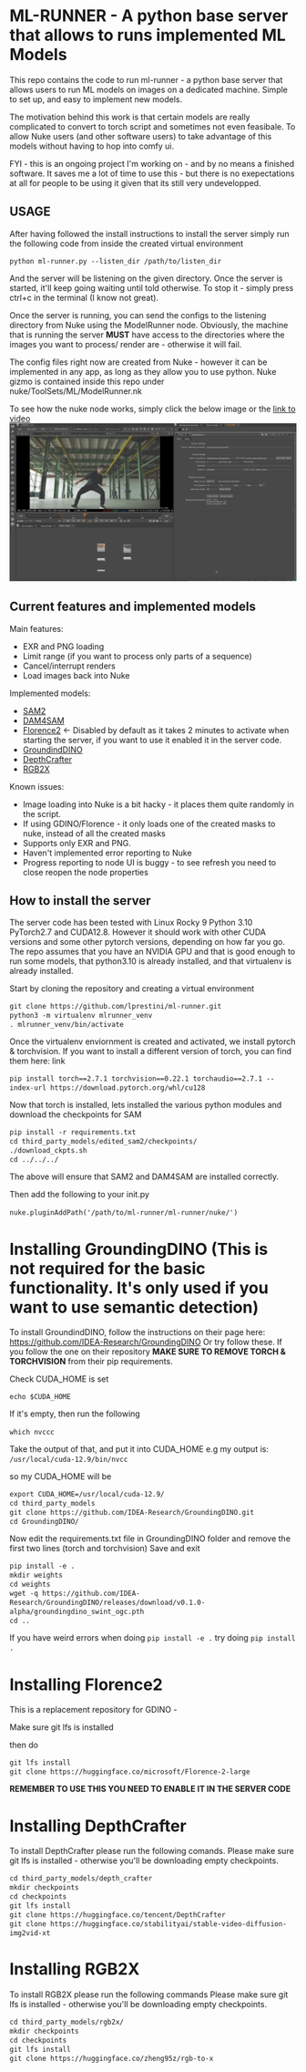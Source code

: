 # ML-RUNNER - A python base server that allows to runs implemented ML Models

This repo contains the code to run ml-runner - a python base server that allows users to run ML models on images on a dedicated machine. 
Simple to set up, and easy to implement new models.

The motivation behind this work is that certain models are really complicated to convert to torch script and sometimes not even feasibale. To allow Nuke users (and other software users) to take advantage of this models without having to hop into comfy ui.   

FYI - this is an ongoing project I'm working on - and by no means a finished software. 
It saves me a lot of time to use this - but there is no exepectations at all for people to be using it given that its still very undevelopped.


## USAGE
After having followed the install instructions to install the server simply run the following code from inside the created virtual environment

```
python ml-runner.py --listen_dir /path/to/listen_dir
```

And the server will be listening on the given directory. Once the server is started, it'll keep going waiting until told otherwise. 
To stop it - simply press ctrl+c in the terminal (I know not great). 

Once the server is running, you can send the configs to the listening directory from Nuke using the ModelRunner node. 
Obviously, the machine that is running the server **MUST** have access to the directories where the images you want to process/ render are - otherwise it will fail. 

The config files right now are created from Nuke - however it can be implemented in any app, as long as they allow you to use python. 
Nuke gizmo is contained inside this repo under nuke/ToolSets/ML/ModelRunner.nk

To see how the nuke node works, simply click the below image or the [link to video](https://vimeo.com/1116518771)
[![ModelRunner for Nuke Tutorial](https://raw.githubusercontent.com/lprestini/ml-runner/refs/heads/main/assets/icon.png)](https://vimeo.com/1116518771)


## Current features and implemented models
Main features:
- EXR and PNG loading
- Limit range (if you want to process only parts of a sequence)
- Cancel/interrupt renders
- Load images back into Nuke

Implemented models:
- [SAM2](https://github.com/facebookresearch/sam2)
- [DAM4SAM](https://github.com/jovanavidenovic/DAM4SAM)
- [Florence2](https://huggingface.co/microsoft/Florence-2-large)  <- Disabled by default as it takes 2 minutes to activate when starting the server, if you want to use it enabled it in the server code.
- [GroundindDINO](https://github.com/IDEA-Research/GroundingDINO)
- [DepthCrafter](https://github.com/Tencent/DepthCrafter)
- [RGB2X](https://github.com/zheng95z/rgbx/tree/main)

Known issues: 
- Image loading into Nuke is a bit hacky - it places them quite randomly in the script. 
- If using GDINO/Florence - it only loads one of the created masks to nuke, instead of all the created masks
- Supports only EXR and PNG. 
- Haven't implemented error reporting to Nuke 
- Progress reporting to node UI is buggy - to see refresh you need to close reopen the node properties

## How to install the server 
The server code has been tested with Linux Rocky 9 Python 3.10 PyTorch2.7 and CUDA12.8. However it should work with other CUDA versions and some other pytorch versions, depending on how far you go. 
The repo assumes that you have an NVIDIA GPU and that is good enough to run some models, that python3.10 is already installed, and that virtualenv is already installed. 

Start by cloning the repository and creating a virtual environment

```
git clone https://github.com/lprestini/ml-runner.git
python3 -m virtualenv mlrunner_venv
. mlrunner_venv/bin/activate
```

Once the virtualenv enviornment is created and activated, we install pytorch & torchvision. If you want to install a different version of torch, you can find them here: link

```
pip install torch==2.7.1 torchvision==0.22.1 torchaudio==2.7.1 --index-url https://download.pytorch.org/whl/cu128
```

Now that torch is installed, lets installed the various python modules and download the checkpoints for SAM
```
pip install -r requirements.txt
cd third_party_models/edited_sam2/checkpoints/
./download_ckpts.sh
cd ../../../
```

The above will ensure that SAM2 and DAM4SAM are installed correctly.

Then add the following to your init.py 

`nuke.pluginAddPath('/path/to/ml-runner/ml-runner/nuke/')`

# Installing GroundingDINO (This is not required for the basic functionality. It's only used if you want to use semantic detection)
To install GroundindDINO, follow the instructions on their page here: https://github.com/IDEA-Research/GroundingDINO
Or try follow these. 
If you follow the one on their repository **MAKE SURE TO REMOVE TORCH & TORCHVISION** from their pip requirements.

Check CUDA_HOME is set 
```
echo $CUDA_HOME
```

If it's empty, then run the following 

`which nvccc`

Take the output of that, and put it into CUDA_HOME 
e.g my output is:
`/usr/local/cuda-12.9/bin/nvcc`

so my CUDA_HOME will be 

```
export CUDA_HOME=/usr/local/cuda-12.9/
cd third_party_models
git clone https://github.com/IDEA-Research/GroundingDINO.git
cd GroundingDINO/
```

Now edit the requirements.txt file in GroundingDINO folder and remove the first two lines (torch and torchvision)
Save and exit

```
pip install -e .
mkdir weights
cd weights
wget -q https://github.com/IDEA-Research/GroundingDINO/releases/download/v0.1.0-alpha/groundingdino_swint_ogc.pth
cd ..
```

If you have weird errors when doing `pip install -e .` try doing `pip install .`


# Installing Florence2 
This is a replacement repository for GDINO - 

Make sure git lfs is installed 

then do 

```
git lfs install
git clone https://huggingface.co/microsoft/Florence-2-large
```

**REMEMBER TO USE THIS YOU NEED TO ENABLE IT IN THE SERVER CODE**

# Installing DepthCrafter

To install DepthCrafter please run the following comands. 
Please make sure git lfs is installed - otherwise you'll be downloading empty checkpoints. 

```
cd third_party_models/depth_crafter
mkdir checkpoints
cd checkpoints
git lfs install
git clone https://huggingface.co/tencent/DepthCrafter
git clone https://huggingface.co/stabilityai/stable-video-diffusion-img2vid-xt
```

# Installing RGB2X 

To install RGB2X please run the following commands 
Please make sure git lfs is installed - otherwise you'll be downloading empty checkpoints. 

```
cd third_party_models/rgb2x/
mkdir checkpoints
cd checkpoints
git lfs install
git clone https://huggingface.co/zheng95z/rgb-to-x
```
